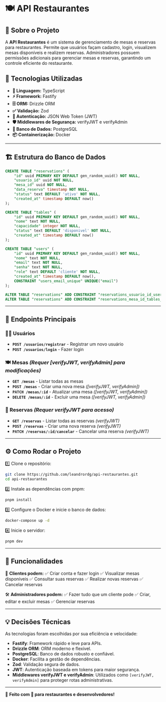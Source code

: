 # 🍽️ API Restaurantes

## 📝 Sobre o Projeto
A **API Restaurantes** é um sistema de gerenciamento de mesas e reservas para restaurantes. Permite que usuários façam cadastro, login, visualizem mesas disponíveis e realizem reservas. Administradores possuem permissões adicionais para gerenciar mesas e reservas, garantindo um controle eficiente do restaurante.

## 🚀 Tecnologias Utilizadas
- **🦕 Linguagem:** TypeScript
- **⚡ Framework:** Fastify
- **🗄️ ORM:** Drizzle ORM
- **✅ Validação:** Zod
- **🔐 Autenticação:** JSON Web Token (JWT)
- **🛡️ Middlewares de Segurança:** verifyJWT e verifyAdmin
- **🐘 Banco de Dados:** PostgreSQL
- **📦 Containerização:** Docker

---

## 🏗️ Estrutura do Banco de Dados

```sql
CREATE TABLE "reservations" (
	"id" uuid PRIMARY KEY DEFAULT gen_random_uuid() NOT NULL,
	"usuario_id" uuid NOT NULL,
	"mesa_id" uuid NOT NULL,
	"data_reserva" timestamp NOT NULL,
	"status" text DEFAULT 'ativo' NOT NULL,
	"created_at" timestamp DEFAULT now()
);

CREATE TABLE "tables" (
	"id" uuid PRIMARY KEY DEFAULT gen_random_uuid() NOT NULL,
	"nome" text NOT NULL,
	"capacidade" integer NOT NULL,
	"status" text DEFAULT 'disponivel' NOT NULL,
	"created_at" timestamp DEFAULT now()
);

CREATE TABLE "users" (
	"id" uuid PRIMARY KEY DEFAULT gen_random_uuid() NOT NULL,
	"nome" text NOT NULL,
	"email" text NOT NULL,
	"senha" text NOT NULL,
	"role" text DEFAULT 'cliente' NOT NULL,
	"created_at" timestamp DEFAULT now(),
	CONSTRAINT "users_email_unique" UNIQUE("email")
);

ALTER TABLE "reservations" ADD CONSTRAINT "reservations_usuario_id_users_id_fk" FOREIGN KEY ("usuario_id") REFERENCES "users"("id");
ALTER TABLE "reservations" ADD CONSTRAINT "reservations_mesa_id_tables_id_fk" FOREIGN KEY ("mesa_id") REFERENCES "tables"("id");
```

---

## 🔗 Endpoints Principais

### 🧑‍💼 Usuários
- **`POST /usuarios/registrar`** - Registrar um novo usuário
- **`POST /usuarios/login`** - Fazer login

### 🍽️ Mesas *(Requer [verifyJWT, verifyAdmin] para modificações)*
- **`GET /mesas`** - Listar todas as mesas
- **`POST /mesas`** - Criar uma nova mesa *([verifyJWT, verifyAdmin])*
- **`PATCH /mesas/:id`** - Atualizar uma mesa *([verifyJWT, verifyAdmin])*
- **`DELETE /mesas/:id`** - Excluir uma mesa *([verifyJWT, verifyAdmin])*

### 📆 Reservas *(Requer verifyJWT para acesso)*
- **`GET /reservas`** - Listar todas as reservas *(verifyJWT)*
- **`POST /reservas`** - Criar uma nova reserva *(verifyJWT)*
- **`PATCH /reservas/:id/cancelar`** - Cancelar uma reserva *(verifyJWT)*

---

## ⚙️ Como Rodar o Projeto

1️⃣ Clone o repositório:
```sh
git clone https://github.com/leandrordg/api-restaurantes.git
cd api-restaurantes
```

2️⃣ Instale as dependências com pnpm:
```sh
pnpm install
```

3️⃣ Configure o Docker e inicie o banco de dados:
```sh
docker-compose up -d
```

4️⃣ Inicie o servidor:
```sh
pnpm dev
```

---

## 🎯 Funcionalidades

👥 **Clientes podem:**
✅ Criar conta e fazer login
✅ Visualizar mesas disponíveis
✅ Consultar suas reservas
✅ Realizar novas reservas
✅ Cancelar reservas

🛠️ **Administradores podem:**
✅ Fazer tudo que um cliente pode
✅ Criar, editar e excluir mesas
✅ Gerenciar reservas

---

## 💡 Decisões Técnicas
As tecnologias foram escolhidas por sua eficiência e velocidade:
- **Fastify**: Framework rápido e leve para APIs.
- **Drizzle ORM**: ORM moderno e flexível.
- **PostgreSQL**: Banco de dados robusto e confiável.
- **Docker**: Facilita a gestão de dependências.
- **Zod**: Validação segura de dados.
- **JWT**: Autenticação baseada em tokens para maior segurança.
- **Middlewares verifyJWT e verifyAdmin**: Utilizados como `[verifyJWT, verifyAdmin]` para proteger rotas administrativas.

---

🚀 **Feito com 💙 para restaurantes e desenvolvedores!**

